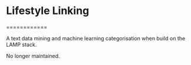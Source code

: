 # Lifestyle Linking
============

A text data mining and machine learning categorisation when build on the LAMP stack.

No longer maintained.